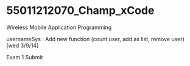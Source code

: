 55011212070_Champ_xCode
=======================
Wireless Mobile Application Programming

usernameSys : Add new function (count user, add as list, remove user) [wed 3/9/14]

Exam 1 Submit
